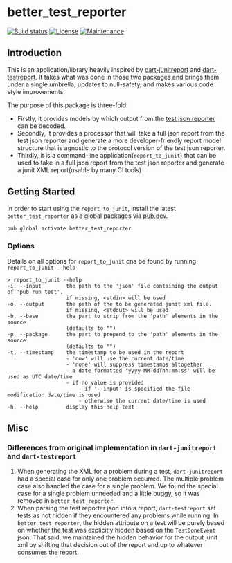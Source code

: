 # better_test_reporter

[![Build status](https://github.com/Betterment/better_test_reporter/actions/workflows/ci.yml/badge.svg?branch=main)](https://github.com/Betterment/better_test_reporter/actions/workflows/ci.yml)
[![License](https://img.shields.io/github/license/Betterment/better_test_reporter.svg)](https://github.com/Betterment/better_test_reporter/blob/main/LICENSE)
[![Maintenance](https://img.shields.io/badge/Maintained%3F-yes-green.svg)](https://GitHub.com/Betterment/better_test_reporter/pulse)


## Introduction

This is an application/library heavily inspired by [dart-junitreport](https://github.com/TOPdesk/dart-junitreport) and [dart-testreport](https://github.com/TOPdesk/dart-testreport). It takes what was done in those two packages and brings them under a single umbrella, updates to null-safety, and makes various code style improvements.

The purpose of this package is three-fold:
- Firstly, it provides models by which output from the [test json reporter](https://github.com/dart-lang/test/blob/master/pkgs/test/doc/json_reporter.md) can be decoded.
- Secondly, it provides a processor that will take a full json report from the test json reporter and generate a more developer-friendly report model structure that is agnostic to the protocol version of the test json reporter.
- Thirdly, it is a command-line application(`report_to_junit`) that can be used to take in a full json report from the test json reporter and generate a junit XML report(usable by many CI tools)

## Getting Started

In order to start using the `report_to_junit`, install the latest `better_test_reporter` as a global packages via [pub.dev](https://pub.dev).

```bash
pub global activate better_test_reporter
```

### Options
Details on all options for `report_to_junit` cna be found by running `report_to_junit --help`
```
> report_to_junit --help
-i, --input        the path to the 'json' file containing the output of 'pub run test'.
                   if missing, <stdin> will be used
-o, --output       the path of the to be generated junit xml file.
                   if missing, <stdout> will be used
-b, --base         the part to strip from the 'path' elements in the source
                   (defaults to "")
-p, --package      the part to prepend to the 'path' elements in the source
                   (defaults to "")
-t, --timestamp    the timestamp to be used in the report
                   - 'now' will use the current date/time
                   - 'none' will suppress timestamps altogether
                   - a date formatted 'yyyy-MM-ddThh:mm:ss' will be used as UTC date/time
                   - if no value is provided
                       - if '--input' is specified the file modification date/time is used
                       - otherwise the current date/time is used
-h, --help         display this help text
```

## Misc

### Differences from original implementation in `dart-junitreport` and `dart-testreport`

1. When generating the XML for a problem during a test, `dart-junitreport` had a special case for only one problem occurred. The multiple problem case also handled the case for a single problem. We found the special case for a single problem unneeded and a little buggy, so it was removed in `better_test_reporter`.
2. When parsing the test reporter json into a report, `dart-testreport` set tests as not hidden if they encountered any problems while running. In `better_test_reporter`, the hidden attribute on a test will be purely based on whether the test was explicitly hidden based on the `TestDoneEvent` json. That said, we maintained the hidden behavior for the output junit xml by shifting that decision out of the report and up to whatever consumes the report.
